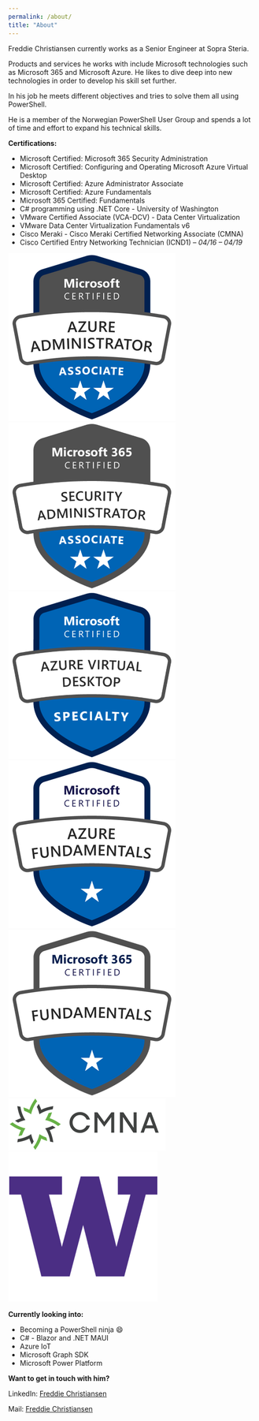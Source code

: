 ```yaml
---
permalink: /about/
title: "About"
---
```


Freddie Christiansen currently works as a Senior Engineer at Sopra Steria.

Products and services he works with include Microsoft technologies such as Microsoft 365 and Microsoft Azure.
He likes to dive deep into new technologies in order to develop his skill set further.

In his job he meets different objectives and tries to solve them all using PowerShell.

He is a member of the Norwegian PowerShell User Group and spends a lot of time and effort to expand his technical skills.
  
  
**Certifications:**

* Microsoft Certified: Microsoft 365 Security Administration
* Microsoft Certified: Configuring and Operating Microsoft Azure Virtual Desktop
* Microsoft Certified: Azure Administrator Associate
* Microsoft Certified: Azure Fundamentals
* Microsoft 365 Certified: Fundamentals
* C# programming using .NET Core - University of Washington
* VMware Certified Associate (VCA-DCV) - Data Center Virtualization
* VMware Data Center Virtualization Fundamentals v6
* Cisco Meraki - Cisco Meraki Certified Networking Associate (CMNA)
* Cisco Certified Entry Networking Technician (ICND1) – *04/16 – 04/19*


![](/assets/images/azure-administrator-associate-600x600.png) ![](/assets/images/microsoft-365-certified-security-administrator-associate_340.png) ![](/assets/images/microsoft-certified-azure-virtual-desktop-specialty_340.png)![](/assets/images/azure-fundamentals.png) ![](/assets/images/microsoft365-fundamentals.png) ![](/assets/images/CMNA.png)![](/assets/images/uw_logo.png)



**Currently looking into:**

* Becoming a PowerShell ninja :smile:
* C# - Blazor and .NET MAUI
* Azure IoT
* Microsoft Graph SDK
* Microsoft Power Platform



**Want to get in touch with him?**

LinkedIn: [Freddie Christiansen](<https://www.linkedin.com/in/freddie-christiansen-64305b106>)

Mail: [Freddie Christiansen](<mailto:freddie@cloudpilot.no>)



